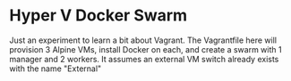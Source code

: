 # Hyper V Docker Swarm

Just an experiment to learn a bit about Vagrant. The Vagrantfile here will provision 3 Alpine VMs, install Docker on each, and create a swarm with 1 manager and 2 workers. It assumes an external VM switch already exists with the name "External"
